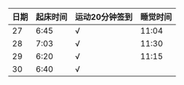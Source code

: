 日期|起床时间|运动20分钟签到|睡觉时间
:---------------|:---------------|:---------------|:---------------
27|6:45|√|11:04|
28|7:03|√|11:30|
29|6:20|√|11:15|
30|6:40|√| |
